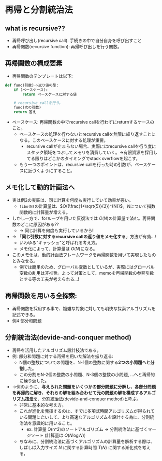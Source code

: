 # 再帰と分割統治法

## what is recursive??

- 再帰呼び出し(recursive call): 手続きの中で自分自身を呼び出すこと
- 再帰関数(recursive function): 再帰呼び出しを行う関数。

## 再帰関数の構成要素

- 再帰関数のテンプレートは以下:

```python
def func(引数)->返り値の型:
    if (ベースケース):
        return ベースケースに対する値

    # recursive callを行う。
    func(次の引数)
    return 答え
```

- ベースケース: 再帰関数の中でrecursive callを行わずにreturnするケースのこと。
  - ベースケースの処理を行わないとrecursive callを無限に繰り返すことになる。このベースケースに対する処理が重要。
    - recursive callが止まらない場合、実際にはrecursive callを行う度にスタック領域をつぶしてメモリを消費していく。->有限資源を採用してる限りはどこかのタイミングでstack overflowを起こす。
  - もう一つのポイントは、recursive callを行った時の引数が、ベースケースに近づくようにすること。

## メモ化して動的計画法へ

- 実は例2の実装は、同じ計算を何度も実行していて効率が悪い。
  - `fibo(N)`の計算量は、$O((\frac{1+\sqrt{5}}{2})^{N})$。$N$について指数関数的に計算量が増える。
- しかし一方で、forループを用いた反復法では $O(N)$の計算量で済む。再帰関数のどこに原因がある??
  - -> 同じ計算を何度も実行しているから!
- -> 「**同じ引数に対するrecursive callの返り値をメモ化する**」方法が有効...!
  - いわゆる"キャッシュ"と呼ばれる考え方。
  - メモ化によって、計算量は $O(N)$になる。
- このメモ化は、動的計画法フレームワークを再帰関数を用いて実現したものとみなせる。
  - 例では簡単のため、グローバル変数としているが、実際にはグローバル変数の乱用は非推奨。よって対策として、memoを再帰関数の参照引数とする等の工夫が考えられる...!

## 再帰関数を用いる全探索:

- 再帰関数を採用する事で、複雑な対象に対しても明快な探索アルゴリズムを記述できる。
- 例4 部分和問題

## 分割統治法(devide-and-conquer method)

- 再帰を活用したアルゴリズム設計技法である。
- 例: 部分和問題に対する再帰を用いた解法を振り返る:
  - N個の整数についての問題を、N-1個の整数に関する**2つの小問題へと分割**した。
  - この分割をN-2個の整数の小問題、N-3個の整数の小問題, ...へと再帰的に繰り返した。
- ->例のように、**与えられた問題をいくつかの部分問題に分解し、各部分問題を再帰的に解き、それらの解を組み合わせて元の問題の解を構成するアルゴリズム技法**を、分割統治法(devide-and-conquer method)と呼ぶ。
  - 非常に基本的な考え方。
  - これが進化を発揮するのは、すでに多項式時間アルゴリズムが得られている問題にたいして、より高速なアルゴリズムを設計する為に、分割統治法を意識的に用いること。
    - ex. 計算量 O(n^2)のソートアルゴリズム -> 分割統治法に基づくマージソート (計算量は $O(N \log N)$)
  - ちなみに、分割統治法に基づくアルゴリズムの計算量を解析する際は、しばしば入力サイズ $N$ に関する計算時間 $T(N)$ に関する漸化式を考える。
